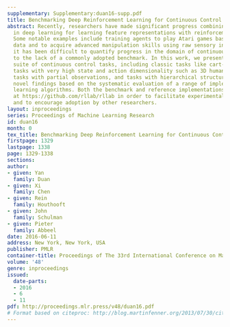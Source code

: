 ```yaml
---
supplementary: Supplementary:duan16-supp.pdf
title: Benchmarking Deep Reinforcement Learning for Continuous Control
abstract: Recently, researchers have made significant progress combining the advances
  in deep learning for learning feature representations with reinforcement learning.
  Some notable examples include training agents to play Atari games based on raw pixel
  data and to acquire advanced manipulation skills using raw sensory inputs. However,
  it has been difficult to quantify progress in the domain of continuous control due
  to the lack of a commonly adopted benchmark. In this work, we present a benchmark
  suite of continuous control tasks, including classic tasks like cart-pole swing-up,
  tasks with very high state and action dimensionality such as 3D humanoid locomotion,
  tasks with partial observations, and tasks with hierarchical structure. We report
  novel findings based on the systematic evaluation of a range of implemented reinforcement
  learning algorithms. Both the benchmark and reference implementations are released
  at https://github.com/rllab/rllab in order to facilitate experimental reproducibility
  and to encourage adoption by other researchers.
layout: inproceedings
series: Proceedings of Machine Learning Research
id: duan16
month: 0
tex_title: Benchmarking Deep Reinforcement Learning for Continuous Control
firstpage: 1329
lastpage: 1338
page: 1329-1338
sections: 
author:
- given: Yan
  family: Duan
- given: Xi
  family: Chen
- given: Rein
  family: Houthooft
- given: John
  family: Schulman
- given: Pieter
  family: Abbeel
date: 2016-06-11
address: New York, New York, USA
publisher: PMLR
container-title: Proceedings of The 33rd International Conference on Machine Learning
volume: '48'
genre: inproceedings
issued:
  date-parts:
  - 2016
  - 6
  - 11
pdf: http://proceedings.mlr.press/v48/duan16.pdf
# Format based on citeproc: http://blog.martinfenner.org/2013/07/30/citeproc-yaml-for-bibliographies/
---
```

